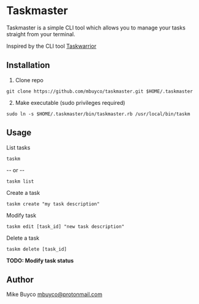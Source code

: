 # Taskmaster

Taskmaster is a simple CLI tool which allows you to manage your tasks straight from your terminal.

Inspired by the CLI tool [Taskwarrior](https://github.com/taskwarrior/task)

## Installation

1. Clone repo

```
git clone https://github.com/mbuyco/taskmaster.git $HOME/.taskmaster
```

2. Make executable (sudo privileges required)

```
sudo ln -s $HOME/.taskmaster/bin/taskmaster.rb /usr/local/bin/taskm
```

## Usage

List tasks

```
taskm
```

-- or --

```
taskm list
```

Create a task

```
taskm create "my task description"
```

Modify task

```
taskm edit [task_id] "new task description"
```

Delete a task

```
taskm delete [task_id]
```

**TODO: Modify task status**

## Author

Mike Buyco <mbuyco@protonmail.com>
